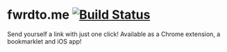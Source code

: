 # fwrdto.me [![Build Status](https://travis-ci.org/fwrdtome/app.svg?branch=master)](https://travis-ci.org/fwrdtome/app)

Send yourself a link with just one click! Available as a Chrome extension, a bookmarklet and iOS app!